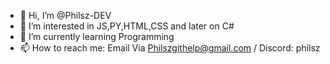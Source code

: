 - 👋 Hi, I’m @Philsz-DEV
- 👀 I’m interested in JS,PY,HTML,CSS and later on C#
- 🌱 I’m currently learning Programming
- 📫 How to reach me: Email Via Philszgithelp@gmail.com / Discord: philsz

<!---
Philsz-DEV/Philsz-DEV is a ✨ special ✨ repository because its `README.md` (this file) appears on your GitHub profile.
You can click the Preview link to take a look at your changes.
--->
